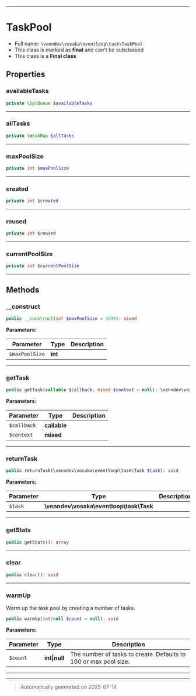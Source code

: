 ***

# TaskPool





* Full name: `\venndev\vosaka\eventloop\task\TaskPool`
* This class is marked as **final** and can't be subclassed
* This class is a **Final class**



## Properties


### availableTasks



```php
private \SplQueue $availableTasks
```






***

### allTasks



```php
private \WeakMap $allTasks
```






***

### maxPoolSize



```php
private int $maxPoolSize
```






***

### created



```php
private int $created
```






***

### reused



```php
private int $reused
```






***

### currentPoolSize



```php
private int $currentPoolSize
```






***

## Methods


### __construct



```php
public __construct(int $maxPoolSize = 1000): mixed
```








**Parameters:**

| Parameter | Type | Description |
|-----------|------|-------------|
| `$maxPoolSize` | **int** |  |





***

### getTask



```php
public getTask(callable $callback, mixed $context = null): \venndev\vosaka\eventloop\task\Task
```








**Parameters:**

| Parameter | Type | Description |
|-----------|------|-------------|
| `$callback` | **callable** |  |
| `$context` | **mixed** |  |





***

### returnTask



```php
public returnTask(\venndev\vosaka\eventloop\task\Task $task): void
```








**Parameters:**

| Parameter | Type | Description |
|-----------|------|-------------|
| `$task` | **\venndev\vosaka\eventloop\task\Task** |  |





***

### getStats



```php
public getStats(): array
```












***

### clear



```php
public clear(): void
```












***

### warmUp

Warm up the task pool by creating a number of tasks.

```php
public warmUp(int|null $count = null): void
```








**Parameters:**

| Parameter | Type | Description |
|-----------|------|-------------|
| `$count` | **int&#124;null** | The number of tasks to create. Defaults to 100 or max pool size. |





***


***
> Automatically generated on 2025-07-14
